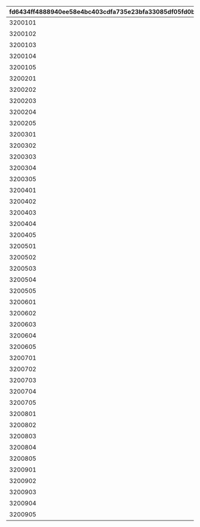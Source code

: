 |fd6434ff4888940ee58e4bc403cdfa735e23bfa33085df05fd0ba9240b2f68b4|c1eb78023b53b5000e2293d915bddca2b23dd1aa14061ed8e46d500acc467c61|6ad342aecfb33869d9055fa232535b5d4eb86e7a87e9d23697c965e92e0a0d35|9c9f0be48c6c33c12d8526c779e3040130356d3f2556c35b1ccd44395162068b|0249c5c3c376df1aabe3c5b14f0fe370cd24dfb8f74976ddbde489dac6f37187|95bf87590370c58358d7e22386f235199a96298edb6a82d4ea9760bfc0e99db5|860cc672b6f3e6f30a621a300087ecdbd02b0d177ffb42161fff22e5c7d6a9d0|56f5fcec4ff200a1392bec59ca6cd7886c3bb47aad1b0eef24181954d00aa08b|cff6707504946602854ef456c280a6111290f62379f2590d111a4b241c5807e1|51557f0069ce5106f0311a52e99ae8a478738f4f9862e0ede694470ae83d7fb4|d5f9860f677fe2c6fc33911728a662881f22ec6701525b72d306146d4ea1e15e|169cd31b523b2669f44d66934d2ed2077f06c59d07384a235571933e2d92ea22|a94c1c6c48b22f8b7a9e387f6d123e644fe474436d2f63ad5123ac74874773db|6867bbd7da68b3080428ed494b8b3b3bcf62b298fadf78078cf4cabf2670fadc|2c599cbaa127864efe6823a23d7c26709f8b5f5b2392254d550b2f8df58d5af1|
| --- | --- | --- | --- | --- | --- | --- | --- | --- | --- | --- | --- | --- | --- | --- |
|3200101|1004110|603|登顶特别地下城1次吧|1st Round Clear！|80001|0|0|0|1|32001001|32001|1|2015/04/01 15:00:00|2030/04/01 14:59:59|
|3200102|1004110|603|登顶特别地下城2次吧|2nd Round Clear！|80001|0|0|0|2|32001002|32001|1|2015/04/01 15:00:00|2030/04/01 14:59:59|
|3200103|1004110|603|登顶特别地下城3次吧|3rd Round Clear！|80001|0|0|0|3|32001003|32001|1|2015/04/01 15:00:00|2030/04/01 14:59:59|
|3200104|1004110|603|登顶特别地下城4次吧|4th Round Clear！|80001|0|0|0|4|32001004|32001|1|2015/04/01 15:00:00|2030/04/01 14:59:59|
|3200105|1004110|603|登顶特别地下城5次吧|CONQUEST！|80001|0|0|0|5|32001005|32001|1|2015/04/01 15:00:00|2030/04/01 14:59:59|
|3200201|1004110|603|登顶特别地下城1次吧|1st Round Clear！|80001|0|0|0|1|32001001|32002|1|2015/04/01 15:00:00|2030/04/01 14:59:59|
|3200202|1004110|603|登顶特别地下城2次吧|2nd Round Clear！|80001|0|0|0|2|32001002|32002|1|2015/04/01 15:00:00|2030/04/01 14:59:59|
|3200203|1004110|603|登顶特别地下城3次吧|3rd Round Clear！|80001|0|0|0|3|32001003|32002|1|2015/04/01 15:00:00|2030/04/01 14:59:59|
|3200204|1004110|603|登顶特别地下城4次吧|4th Round Clear！|80001|0|0|0|4|32001004|32002|1|2015/04/01 15:00:00|2030/04/01 14:59:59|
|3200205|1004110|603|登顶特别地下城5次吧|CONQUEST！|80001|0|0|0|5|32001005|32002|1|2015/04/01 15:00:00|2030/04/01 14:59:59|
|3200301|1004110|603|登顶特别地下城1次吧|1st Round Clear！|80001|0|0|0|1|32001001|32003|1|2015/04/01 15:00:00|2030/04/01 14:59:59|
|3200302|1004110|603|登顶特别地下城2次吧|2nd Round Clear！|80001|0|0|0|2|32001002|32003|1|2015/04/01 15:00:00|2030/04/01 14:59:59|
|3200303|1004110|603|登顶特别地下城3次吧|3rd Round Clear！|80001|0|0|0|3|32001003|32003|1|2015/04/01 15:00:00|2030/04/01 14:59:59|
|3200304|1004110|603|登顶特别地下城4次吧|4th Round Clear！|80001|0|0|0|4|32001004|32003|1|2015/04/01 15:00:00|2030/04/01 14:59:59|
|3200305|1004110|603|登顶特别地下城5次吧|CONQUEST！|80001|0|0|0|5|32001005|32003|1|2015/04/01 15:00:00|2030/04/01 14:59:59|
|3200401|1004110|603|登顶特别地下城1次吧|1st Round Clear！|80001|0|0|0|1|32001001|32004|1|2015/04/01 15:00:00|2030/04/01 14:59:59|
|3200402|1004110|603|登顶特别地下城2次吧|2nd Round Clear！|80001|0|0|0|2|32001002|32004|1|2015/04/01 15:00:00|2030/04/01 14:59:59|
|3200403|1004110|603|登顶特别地下城3次吧|3rd Round Clear！|80001|0|0|0|3|32001003|32004|1|2015/04/01 15:00:00|2030/04/01 14:59:59|
|3200404|1004110|603|登顶特别地下城4次吧|4th Round Clear！|80001|0|0|0|4|32001004|32004|1|2015/04/01 15:00:00|2030/04/01 14:59:59|
|3200405|1004110|603|登顶特别地下城5次吧|CONQUEST！|80001|0|0|0|5|32001005|32004|1|2015/04/01 15:00:00|2030/04/01 14:59:59|
|3200501|1004110|603|登顶特别地下城1次吧|1st Round Clear！|80001|0|0|0|1|32001001|32005|1|2015/04/01 15:00:00|2030/04/01 14:59:59|
|3200502|1004110|603|登顶特别地下城2次吧|2nd Round Clear！|80001|0|0|0|2|32001002|32005|1|2015/04/01 15:00:00|2030/04/01 14:59:59|
|3200503|1004110|603|登顶特别地下城3次吧|3rd Round Clear！|80001|0|0|0|3|32001003|32005|1|2015/04/01 15:00:00|2030/04/01 14:59:59|
|3200504|1004110|603|登顶特别地下城4次吧|4th Round Clear！|80001|0|0|0|4|32001004|32005|1|2015/04/01 15:00:00|2030/04/01 14:59:59|
|3200505|1004110|603|登顶特别地下城5次吧|CONQUEST！|80001|0|0|0|5|32001005|32005|1|2015/04/01 15:00:00|2030/04/01 14:59:59|
|3200601|1004110|603|登顶特别地下城1次吧|1st Round Clear！|80001|0|0|0|1|32001001|32006|1|2015/04/01 15:00:00|2030/04/01 14:59:59|
|3200602|1004110|603|登顶特别地下城2次吧|2nd Round Clear！|80001|0|0|0|2|32001002|32006|1|2015/04/01 15:00:00|2030/04/01 14:59:59|
|3200603|1004110|603|登顶特别地下城3次吧|3rd Round Clear！|80001|0|0|0|3|32001003|32006|1|2015/04/01 15:00:00|2030/04/01 14:59:59|
|3200604|1004110|603|登顶特别地下城4次吧|4th Round Clear！|80001|0|0|0|4|32001004|32006|1|2015/04/01 15:00:00|2030/04/01 14:59:59|
|3200605|1004110|603|登顶特别地下城5次吧|CONQUEST！|80001|0|0|0|5|32001005|32006|1|2015/04/01 15:00:00|2030/04/01 14:59:59|
|3200701|1004110|603|登顶特别地下城1次吧|1st Round Clear！|80001|0|0|0|1|32001001|32007|1|2015/04/01 15:00:00|2030/04/01 14:59:59|
|3200702|1004110|603|登顶特别地下城2次吧|2nd Round Clear！|80001|0|0|0|2|32001002|32007|1|2015/04/01 15:00:00|2030/04/01 14:59:59|
|3200703|1004110|603|登顶特别地下城3次吧|3rd Round Clear！|80001|0|0|0|3|32001003|32007|1|2015/04/01 15:00:00|2030/04/01 14:59:59|
|3200704|1004110|603|登顶特别地下城4次吧|4th Round Clear！|80001|0|0|0|4|32001004|32007|1|2015/04/01 15:00:00|2030/04/01 14:59:59|
|3200705|1004110|603|登顶特别地下城5次吧|CONQUEST！|80001|0|0|0|5|32001005|32007|1|2015/04/01 15:00:00|2030/04/01 14:59:59|
|3200801|1004110|603|登顶特别地下城1次吧|1st Round Clear！|80001|0|0|0|1|32001001|32008|1|2015/04/01 15:00:00|2030/04/01 14:59:59|
|3200802|1004110|603|登顶特别地下城2次吧|2nd Round Clear！|80001|0|0|0|2|32001002|32008|1|2015/04/01 15:00:00|2030/04/01 14:59:59|
|3200803|1004110|603|登顶特别地下城3次吧|3rd Round Clear！|80001|0|0|0|3|32001003|32008|1|2015/04/01 15:00:00|2030/04/01 14:59:59|
|3200804|1004110|603|登顶特别地下城4次吧|4th Round Clear！|80001|0|0|0|4|32001004|32008|1|2015/04/01 15:00:00|2030/04/01 14:59:59|
|3200805|1004110|603|登顶特别地下城5次吧|CONQUEST！|80001|0|0|0|5|32001005|32008|1|2015/04/01 15:00:00|2030/04/01 14:59:59|
|3200901|1004110|603|登顶特别地下城1次吧|1st Round Clear！|80001|0|0|0|1|32001001|32009|1|2015/04/01 15:00:00|2030/04/01 14:59:59|
|3200902|1004110|603|登顶特别地下城2次吧|2nd Round Clear！|80001|0|0|0|2|32001002|32009|1|2015/04/01 15:00:00|2030/04/01 14:59:59|
|3200903|1004110|603|登顶特别地下城3次吧|3rd Round Clear！|80001|0|0|0|3|32001003|32009|1|2015/04/01 15:00:00|2030/04/01 14:59:59|
|3200904|1004110|603|登顶特别地下城4次吧|4th Round Clear！|80001|0|0|0|4|32001004|32009|1|2015/04/01 15:00:00|2030/04/01 14:59:59|
|3200905|1004110|603|登顶特别地下城5次吧|CONQUEST！|80001|0|0|0|5|32001005|32009|1|2015/04/01 15:00:00|2030/04/01 14:59:59|